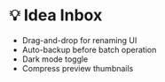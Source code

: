 # 💡 Idea Inbox

- Drag-and-drop for renaming UI
- Auto-backup before batch operation
- Dark mode toggle
- Compress preview thumbnails
